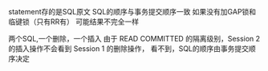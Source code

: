 statement存的是SQL原文
SQL的顺序与事务提交顺序一致
如果没有加GAP锁和临键锁（只有RR有）
可能结果不完全一样


两个SQL,一个删除，一个插入
由于 READ COMMITTED 的隔离级别，Session 2 的插入操作不会看到 Session 1 的删除操作，
看不到，SQL的顺序由事务提交顺序决定

